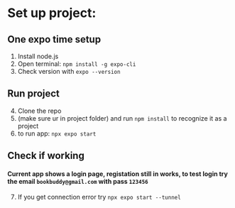 # Set up project:

## One expo time setup
1. Install node.js
2. Open terminal: ```npm install -g expo-cli```
3. Check version with ```expo --version```

## Run project
4. Clone the repo
5. (make sure ur in project folder) and run ```npm install``` to recognize it as a project
6. to run app: ```npx expo start```
		 
## Check if working
#### Current app shows a login page, registation still in works, to test login try the email ```bookbuddy@gmail.com``` with pass ```123456```
7. If you get connection error try ```npx expo start --tunnel```
